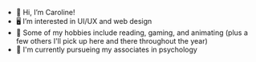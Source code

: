 - 👋 Hi, I’m Caroline!
- 🖥️ I’m interested in UI/UX and web design
- 📜 Some of my hobbies include reading, gaming, and animating (plus a few others I'll pick up here and there throughout the year)
- 🌱 I'm currently pursueing my associates in psychology 

<!---
wuc13/wuc13 is a ✨ special ✨ repository because its `README.md` (this file) appears on your GitHub profile.
You can click the Preview link to take a look at your changes.
--->
